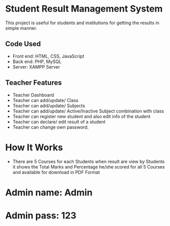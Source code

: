 #  Student Result Management System

This project is useful for students and institutions for getting the results in simple manner.

## Code Used

- Front end: HTML, CSS, JavaScript <br/>
- Back end: PHP, MySQL  <br/>
- Server: XAMPP Server

## Teacher Features

- Teacher Dashboard <br/>
- Teacher can add/update/ Class <br/>
- Teacher can add/update/ Subjects  <br/>
- Teacher can add/update/ Active/Inactive Subject combination with class  <br/>
- Teacher can register new student and also edit info of the student  <br/>
- Teacher can declare/ edit  result of a student  <br/>
- Teacher can change own password.

# How It Works

- There are 5 Courses for each Students when result are view by Students it shows the Total Marks and Percentage he/she scored for all 5 Courses and available for download in PDF Format

# Admin name: Admin
# Admin pass: 123

 

 

 


 

